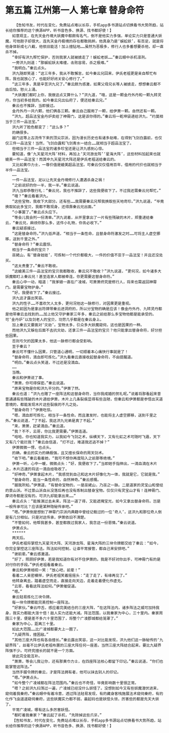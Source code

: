 # 第五篇 江州第一人 第七章 替身命符
        【告知书友，时代在变化，免费站点难以长存，手机app多书源站点切换看书大势所趋，站长给你推荐的这个换源APP，听书音色多、换源、找书都好使！】
       如意观主，在先天金丹境大妖魔中都颇有名气，倒不是他实力多强，单论实力只是普通大妖魔，可他胆子却很大，连先天金丹极境的存在都敢挑衅。他真身乃是‘蜈蚣妖’，有百足，就是将他身体斩成七八截，他依旧能活！加上擅钻地……虽然为恶极多，修行人也多番想要杀他，却一直杀不掉。
       “幸好有洪九帮忙保护，否则我家人就被掳走了！蜈蚣老妖……”秦云眼中杀机凛冽。
       一旁洪九则道：“那蜈蚣妖太难缠，击败容易，杀之极难。”
       “我明白。”秦云点头。
       洪九随即笑道：“这三年多，我从不敢懈怠，如今秦云兄回来，伊氏老祖更是亲自帮忙布阵，我也就放心了，也能好好闭关安心修行了。”
       “这三年多，真是辛苦洪九兄了。”秦云颇为感激，如果父母兄长等人被掳走，想想秦云都不由后怕，怒火上涌。
       “大妖魔们都盯上你，我做这点又算什么？”洪九道，“哦，这是一颗金丹外丹和一颗九转灵丹，你当初多给我的。如今秦云兄出仙府了，便还给秦云兄。”
       秦云也不推辞，当即接过。
       金丹外丹一共六颗，他们俩各三颗。秦云自己服用了一颗，给伊萧一颗。自然还有一颗。
       “洪九，超品法宝金丹炉卖给了神霄门，这是该你得的。”秦云将一乾坤袋递给洪九，“约莫相当于三件一品法宝。”
       洪九听了脸色都变了：“这么多？”
       的确很多。
       越门这等上古流传下来的顶尖宗派，因为漫长历史也有诸多劫难，在得到飞剑白露前，也仅仅三件一品法宝！当然，飞剑白露和飞剑青水一结合……就相当于超品法宝了。
       但相当于三件一品法宝的诸多珍宝还是让洪九感到心惊。
       要知道，像‘九天星河大阵’材料，再加上‘天河游龙阵’‘星海大阵’，这些材料加起来也就媲美一件一品法宝！而其中九天星河大阵还是伊氏老祖送给秦云的。
       又比如黄巾力士，一尊价值是媲美超品法宝。可秦云仅仅借用百年，借用的代价也就相当于半件一品法宝。
       ……
       一件一品法宝，足以让先天金丹境修行人遭遇杀身之祸！
       “之前说好的你一半，我一半。”秦云说道。
       洪九当即恭敬行礼：“秦云兄，我也不推辞了，这些我便收下了。不过我还需秦云兄帮忙。”
       “哦？”秦云看着洪九。
       “这些宝物，我收下大部分。还有些……我需要秦云兄帮我换取些天地奇珍。”洪九说道，“毕竟换取如此多宝贝，我都不敢现身，还得靠秦云兄出面。”
       “小事罢了。”秦云点头应下。
       “等会儿我会列一份清单。”洪九说着，从怀里拿出了一片有些残破的木片，郑重递给秦云，“秦云兄，麻烦你那么多，这件小礼物，你务必收下。”
       秦云疑惑接过。
       “这是替身命符。”洪九低声道，“相当于一条性命，且替身命符激发之时……可将主人虚空挪移，送到千里之外。”
       “替身命符？”秦云震惊。
       相当于一条命的宝贝？
       巫姥山，有‘替身娃娃’，可炼制一个代价都极大，一件的价值不亚于一品法宝！并且还没处买。
       “这太贵重了。”秦云不敢收。
       “这媲美三件一品法宝的宝贝我都敢收，秦云兄不敢收？”洪九说道，“更何况，如今诸多大妖魔都盯上秦云兄！甚至连家人都被牵连，你更需要这替身命符。”
       秦云心中一动，暗道：“我爹娘一直在广凌城，可萧萧终究是修行人，将来也需返回神霄门。是需要宝物护身。”
       “好，我便收下了。”秦云接过。
       洪九这才露出笑容。
       洪九的性子……不喜欢欠人太多，更何况他这一脉修行，对因果更是重视。
       他之前因为是拿出符牌带秦云进洞府的，所以分宝物的确是应该！像金丹外丹、九转灵丹都是他带秦云去找到的……加上他又守护秦家三年多，秦云之前给那么多宝物他都是能承受的。可‘金丹炉’以及剑老人的宝贝，功劳几乎都是在秦云身上。
       加上秦云又要面对‘灾劫’。宝物太多，引众多大妖魔窥伺，这也是因果的一种。
       而他洪九又躲在后面不去抗灾劫，还拿三件一品法宝的宝贝？他只能拿出替身命符，好分担些因果。
       否则亏欠的因果太多，他这一脉修行都会受影响。
       至于秦云？
       秦云可不懂什么因果，只管道心通明，一切顺着本心痛快行事就是了！
       “替身命符，滴血即可炼化。”洪九看秦云直接收起替身命符，不由提醒道。
       “明白。”秦云点头笑道，不过还是没滴血。
       ……
       当晚。
       秦云和伊萧说了事。
       “萧萧，你可得保密。”秦云说道。
       “原来宝物是你和洪九平分的。”伊萧了然。
       秦云也道：“洪九也赠了一座阵法和这替身命符，当你我成婚的贺礼呢。”说着将那看起来普普通通有些残破的木片递给伊萧，木片上几条裂痕显得有些丑陋，但秦云和伊萧都是参悟出天道意境的，都能发现木片这些裂痕的不凡之处。
       “替身命符？”伊萧吃惊。
       “嗯，滴血即可炼化，相当于一条性命。而且激发时，也能将主人虚空挪移，送到千里之外。”秦云说道，“了不起，我这洪九兄弟是真了不起。”
       “来，萧萧，赶紧滴血。”秦云道。
       “我？不不，云哥，你比我更需要。”伊萧连道。
       “哈哈，你也知道我实力，以我如今飞剑之术，纵横天下，又有化虹之术可随时飞遁，天下又有几个能拦我？”秦云自信道，“打不过，难道我还逃不掉？”
       伊萧微微一愣，也点头。
       的确，秦云的实力的确极强，且又擅长保命的周天剑术。
       “收下吧。”秦云看着她，“我可不想你再度陷入之前那等绝境。”
       伊萧一听，心中一暖，微微点头：“好，我便收下了。”当即她手指伸出，一滴血滴在木片上，木片迅速的将这一滴血给吸收了。
       “好神奇。”伊萧拿起木片，“我感觉到自己和这木片好像化为一体，我就是它，它就是我。”
       “替身命符，能当一条性命的，自然神奇。”秦云感慨。
       “据我所知。”伊萧道，“有替命宝物的，一是巫姥山，乃巫之一脉。二是道家的灵宝山和曾经的景山派。不过景山派自从没落后再也没有炼制出替身宝物。仅仅只有灵宝山才有！连神霄门、摩诃寺都是没有的。可洪九却能拿出来……”
       秦云点头：“能推演过去未来，阵法一道了得，又能遮掩宝光，如今又拿出替身命符。岂是一般传承可比？应该是某种隐秘传承吧。”
       “嗯。”伊萧倒是想到了神霄门宗派内典籍中曾经记载过的一位‘奇人’，这洪九和那位奇人倒是有几分相似。只是对这传承，伊萧依旧不清楚。
       “不管如何，他帮我甚多，甚至都救过我家人，我念这一份恩情。”秦云说道。
       伊萧点头。
       ******
       两天后。
       伊氏老祖将掌控九天星河大阵、天河游龙阵、星海大阵的三块令牌都交给了秦云：“如今，你完全掌控这三座阵法。阵法如何控制，让谁平常接管，都自己来安排吧。”
       “谢前辈。”秦云感激道。
       “好了，照顾好伊萧，若是我知道你有对不住伊萧的。我是不好对你出手，可神霄门有的是对付你的手段。”伊氏老祖看着秦云。
       秦云和伊萧相视一笑：“放心吧，前辈！”
       看着二人亲密模样，伊氏老祖笑着摇摇头：“走了走了，有缘再见了。”
       他转身离去，踏着虚空而走，直接走向天边，走着走着便化作虚无。
       “云哥，看看这阵法如何。”伊萧催促道。
       “嗯。”
       秦云轻易炼化三块令牌。
       每一块令牌都能完美控制一座阵法。
       “好家伙。”秦云咋舌，感应着完美结合的三座大阵，“在这阵法内，诸多阵法之威可加持我身，我实力都能大涨十倍！敌人实力还能大减。阵法范围，以我秦家为中心，三十里内。秦家周围三十里，便是差不多六十里范围了，将整个广凌郡城都给笼罩了。”
       秦家为中心，距离三十里。
       如此大范围……比广凌城都要大上一圈了。
       “九疑界阵，擅困敌。”
       “其他三座大阵也有各自擅长。”秦云露出笑容，这一对比能发现，洪九他们这一脉秘传的‘九疑界阵’，丝毫不比伊氏老祖布置的三座大阵任何一座差。当然三座大阵结合起来，要比九疑界阵强不少。可终究擅长的就不是一个方面。
       彼此完全能互补。
       “萧萧，等会儿我让你，还有那黄巾力士，在四座阵法核心都留下印记。”秦云说道，“你们也能掌管这阵法。”
       当然手握令牌的秦云，才是阵法拥有者，他可以抹去别人的印记。
       “嗯。”伊萧点头。
       “如今整个广凌城都在阵法范围内。”秦云也不奇怪，毕竟影响数十里很正常。
       “嗯？之前洪九扫荡过一遍，广凌城已经没什么妖怪了。没想到如今又有些妖魔潜伏进来，窥伺着我秦府。”秦云眼中有着冷意，透过阵法轻易发现，有的藏身客栈施展法术窥伺秦府，有的化作飞虫遥遥窥伺秦府，这些妖魔实力都不弱，最起码也是妖怪头领，厉害些的都是先天大妖了。
       平常广凌城，哪有这么多厉害妖怪。
       “都盯着我秦家？”秦云起了杀机，“先除掉这些爪牙。”
       【告知书友，时代在变化，免费站点难以长存，手机app多书源站点切换看书大势所趋，站长给你推荐的这个换源APP，听书音色多、换源、找书都好使！】